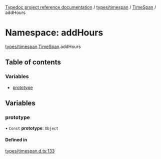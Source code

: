 [Typedoc project reference documentation](../README.md) / [types/timespan](types_timespan.md) / [TimeSpan](types_timespan.timespan.md) / addHours

# Namespace: addHours

[types/timespan](types_timespan.md).[TimeSpan](types_timespan.timespan.md).addHours

## Table of contents

### Variables

- [prototype](types_timespan.timespan.addhours.md#prototype)

## Variables

### prototype

• `Const` **prototype**: `Object`

#### Defined in

[types/timespan.d.ts:133](https://github.com/DocuWare/REST-Sample-TS/blob/beb3ada/src/types/timespan.d.ts#L133)
